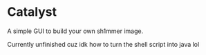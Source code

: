 # Catalyst
A simple GUI to build your own sh1mmer image.

Currently unfinished cuz idk how to turn the shell script into java lol
